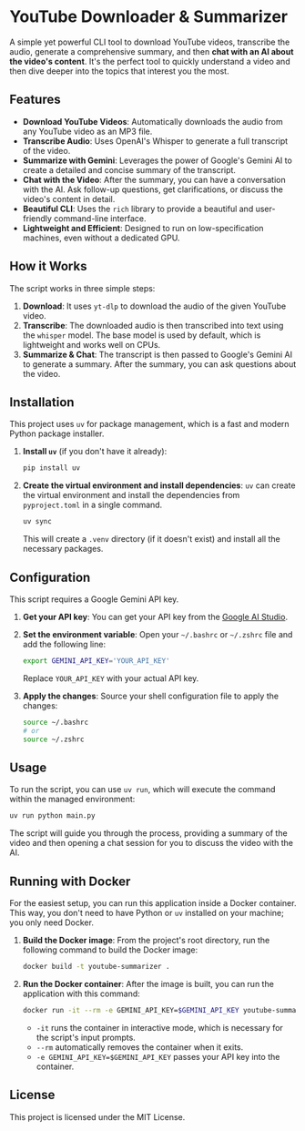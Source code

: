 # YouTube Downloader & Summarizer

A simple yet powerful CLI tool to download YouTube videos, transcribe the audio, generate a comprehensive summary, and then **chat with an AI about the video's content**. It's the perfect tool to quickly understand a video and then dive deeper into the topics that interest you the most.

## Features

-   **Download YouTube Videos**: Automatically downloads the audio from any YouTube video as an MP3 file.
-   **Transcribe Audio**: Uses OpenAI's Whisper to generate a full transcript of the video.
-   **Summarize with Gemini**: Leverages the power of Google's Gemini AI to create a detailed and concise summary of the transcript.
-   **Chat with the Video**: After the summary, you can have a conversation with the AI. Ask follow-up questions, get clarifications, or discuss the video's content in detail.
-   **Beautiful CLI**: Uses the `rich` library to provide a beautiful and user-friendly command-line interface.
-   **Lightweight and Efficient**: Designed to run on low-specification machines, even without a dedicated GPU.

## How it Works

The script works in three simple steps:

1.  **Download**: It uses `yt-dlp` to download the audio of the given YouTube video.
2.  **Transcribe**: The downloaded audio is then transcribed into text using the `whisper` model. The base model is used by default, which is lightweight and works well on CPUs.
3.  **Summarize & Chat**: The transcript is then passed to Google's Gemini AI to generate a summary. After the summary, you can ask questions about the video.

## Installation

This project uses `uv` for package management, which is a fast and modern Python package installer.

1.  **Install `uv`** (if you don't have it already):
    ```bash
    pip install uv
    ```

2.  **Create the virtual environment and install dependencies**:
    `uv` can create the virtual environment and install the dependencies from `pyproject.toml` in a single command.
    ```bash
    uv sync
    ```
    This will create a `.venv` directory (if it doesn't exist) and install all the necessary packages.

## Configuration

This script requires a Google Gemini API key.

1.  **Get your API key**: You can get your API key from the [Google AI Studio](https://aistudio.google.com/app/apikey).

2.  **Set the environment variable**: Open your `~/.bashrc` or `~/.zshrc` file and add the following line:
    ```bash
    export GEMINI_API_KEY='YOUR_API_KEY'
    ```
    Replace `YOUR_API_KEY` with your actual API key.

3.  **Apply the changes**: Source your shell configuration file to apply the changes:
    ```bash
    source ~/.bashrc
    # or
    source ~/.zshrc
    ```

## Usage

To run the script, you can use `uv run`, which will execute the command within the managed environment:
```bash
uv run python main.py
```
The script will guide you through the process, providing a summary of the video and then opening a chat session for you to discuss the video with the AI.

## Running with Docker

For the easiest setup, you can run this application inside a Docker container. This way, you don't need to have Python or `uv` installed on your machine; you only need Docker.

1.  **Build the Docker image**:
    From the project's root directory, run the following command to build the Docker image:
    ```bash
    docker build -t youtube-summarizer .
    ```

2.  **Run the Docker container**:
    After the image is built, you can run the application with this command:
    ```bash
    docker run -it --rm -e GEMINI_API_KEY=$GEMINI_API_KEY youtube-summarizer
    ```
    -   `-it` runs the container in interactive mode, which is necessary for the script's input prompts.
    -   `--rm` automatically removes the container when it exits.
    -   `-e GEMINI_API_KEY=$GEMINI_API_KEY` passes your API key into the container.

## License

This project is licensed under the MIT License.